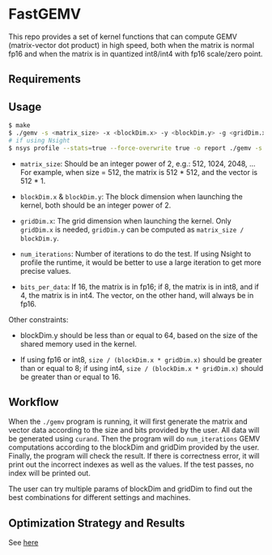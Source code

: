 # FastGEMV

This repo provides a set of kernel functions that can compute GEMV (matrix-vector dot product) in high speed, both when the matrix is normal fp16 and when the matrix is in quantized int8/int4 with fp16 scale/zero point.

## Requirements

## Usage

```bash
$ make
$ ./gemv -s <matrix_size> -x <blockDim.x> -y <blockDim.y> -g <gridDim.x> -i <num_iterations> -b <bits_per_data>
# if using Nsight
$ nsys profile --stats=true --force-overwrite true -o report ./gemv -s <matrix_size> -x <blockDim.x> -y <blockDim.y> -g <gridDim.x> -i <num_iterations> -b <bits_per_data>
```

- `matrix_size`: Should be an integer power of 2, e.g.: 512, 1024, 2048, ... For example, when size = 512, the matrix is 512 * 512, and the vector is 512 * 1. 

- `blockDim.x` & `blockDim.y`: The block dimension when launching the kernel, both should be an integer power of 2. 

- `gridDim.x`: The grid dimension when launching the kernel. Only `gridDim.x` is needed, `gridDim.y` can be computed as `matrix_size / blockDim.y`.

- `num_iterations`: Number of iterations to do the test. If using Nsight to profile the runtime, it would be better to use a large iteration to get more precise values. 

- `bits_per_data`: If 16, the matrix is in fp16; if 8, the matrix is in int8, and if 4, the matrix is in int4. The vector, on the other hand, will always be in fp16. 

Other constraints:

- blockDim.y should be less than or equal to 64, based on the size of the shared memory used in the kernel.

- If using fp16 or int8, `size / (blockDim.x * gridDim.x)` should be greater than or equal to 8; if using int4, `size / (blockDim.x * gridDim.x)` should be greater than or equal to 16. 

## Workflow

When the `./gemv` program is running, it will first generate the matrix and vector data according to the size and bits provided by the user. All data will be generated using `curand`. Then the program will do `num_iterations` GEMV computations according to the blockDim and gridDim provided by the user. Finally, the program will check the result. If there is correctness error, it will print out the incorrect indexes as well as the values. If the test passes, no index will be printed out. 

The user can try multiple params of blockDim and gridDim to find out the best combinations for different settings and machines. 

## Optimization Strategy and Results

See [here](./method_and_result.md)